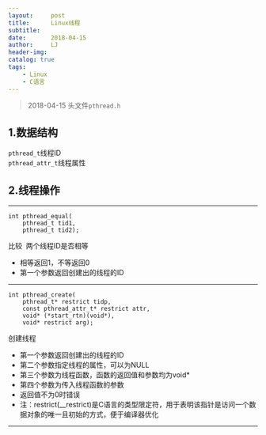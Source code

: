```yaml
---
layout:     post
title:      Linux线程
subtitle:   
date:       2018-04-15
author:     LJ
header-img: 
catalog: true
tags:
    - Linux
    - C语言
---
```


>2018-04-15
>头文件`pthread.h`  

## **1.数据结构**
`pthread_t`线程ID  
`pthread_attr_t`线程属性  

## **2.线程操作**

---

```
int pthread_equal(
    pthread_t tid1,
    pthread_t tid2);
```
比较  两个线程ID是否相等
* 相等返回1，不等返回0
* 第一个参数返回创建出的线程的ID  

---

```
int pthread_create(
    pthread_t* restrict tidp,
    const pthread_attr_t* restrict attr,
    void* (*start_rtn)(void*),
    void* restrict arg);
```
创建线程  
* 第一个参数返回创建出的线程的ID  
* 第二个参数指定线程的属性，可以为NULL  
* 第三个参数为线程函数，函数的返回值和参数均为void*  
* 第四个参数为传入线程函数的参数  
* 返回值不为0时错误  
* 注：restrict(__restrict)是C语言的类型限定符，用于表明该指针是访问一个数据对象的唯一且初始的方式，便于编译器优化

---






